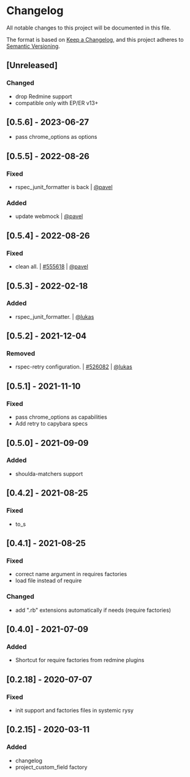 # Changelog

All notable changes to this project will be documented in this file.

The format is based on [Keep a Changelog](https://keepachangelog.com/en/1.0.0/),
and this project adheres to [Semantic Versioning](https://semver.org/spec/v2.0.0.html).

## [Unreleased]

### Changed

* drop Redmine support
* compatible only with EP/ER v13+

## [0.5.6] - 2023-06-27
- pass chrome_options as options

## [0.5.5] - 2022-08-26
### Fixed
* rspec_junit_formatter is back | [@pavel](https://git.easy.cz/pavel)

### Added
* update webmock | [@pavel](https://git.easy.cz/pavel)

## [0.5.4] - 2022-08-26
### Fixed
* clean all. | [#555618](https://es.easyproject.com/issues/555618) | [@pavel](https://git.easy.cz/pavel)

## [0.5.3] - 2022-02-18
### Added
* rspec_junit_formatter. | [@lukas](https://git.easy.cz/lukas)

## [0.5.2] - 2021-12-04
### Removed
* rspec-retry configuration. | [#526082](https://es.easyproject.com/issues/526082) | [@lukas](https://git.easy.cz/lukas)

## [0.5.1] - 2021-11-10
### Fixed
- pass chrome_options as capabilities
- Add retry to capybara specs

## [0.5.0] - 2021-09-09
### Added
- shoulda-matchers support

## [0.4.2] - 2021-08-25
### Fixed
- to_s

## [0.4.1] - 2021-08-25
### Fixed
- correct name argument in requires factories
- load file instead of require
### Changed
- add ".rb" extensions automatically if needs (require factories)

## [0.4.0] - 2021-07-09
### Added
- Shortcut for require factories from redmine plugins

## [0.2.18] - 2020-07-07
### Fixed
- init support and factories files in systemic rysy

## [0.2.15] - 2020-03-11
### Added
- changelog
- project_custom_field factory
